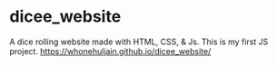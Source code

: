 # dicee_website
A dice rolling website made with HTML, CSS, & Js.
This is my first JS project.
https://whonehuljain.github.io/dicee_website/
